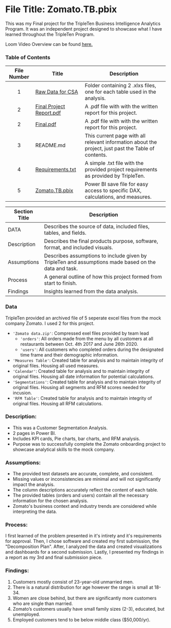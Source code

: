 # File Title: Zomato.TB.pbix

This was my Final project for the TripleTen Business Intelligence Analytics Program. It was an independent project designed to showcase what I have learned throughout the TripleTen Program.

Loom Video Overview can be found <a href='https://www.loom.com/share/d29a87fb973846829433f6dcf9a91a5b?sid=add8ee32-42ac-48d2-9af6-049f9e8dac77' target=_blank><u>here</u>. </a>

### Table of Contents
| File Number | Title | Description |
| :-----------: | ----------- |----------- |
| 1 | [Raw Data for CSA](https://github.com/Tiffany-Bergett/Data_projects_TripleTen/tree/main/Zomato/Raw%20Data%20for%20CSA) | Folder containing 2 .xlxs files, one for each table used in the analysis. |
| 2 | [Final Project Report.pdf](https://github.com/Tiffany-Bergett/Data_projects_TripleTen/blob/main/Zomato/Final%20Project%20Report.pdf) | A .pdf file with with the written report for this project. |
| 2 | [Final.pdf](https://github.com/Tiffany-Bergett/Data_projects_TripleTen/blob/main/Zomato/Final.pdf) | A .pdf file with with the written report for this project. |
| 3 | README.md | This current page with all relevant information about the project, just past the Table of contents. |
| 4 | [Requirements.txt](https://github.com/Tiffany-Bergett/Data_projects_TripleTen/blob/main/Zomato/Requirements.txt) | A simple .txt file with the provided project requirements as provided by TripleTen. |
| 5 | [Zomato.TB.pbix](https://github.com/Tiffany-Bergett/Data_projects_TripleTen/blob/main/Zomato/Zomato.TB.pbix) | Power BI save file for easy access to specific DAX, calculations, and measures. |

| Section Title | Description |
| ----------- |----------- |
| DATA | Describes the source of data, included files, tables, and fields. |
| Description | Describes the final products purpose, software, format, and included visuals. |
| Assumptions | Describes assumptions to include given by TripleTen and assumptions made based on the data and task. |
| Process | A general outline of how this project formed from start to finish. |
| Findings | Insights learned from the data analysis. |

### Data
TripleTen provided an archived file of 5 seperate excel files from the mock company Zomato. I used 2 for this project.
- `'Zomato data.zip'`: Compressed exel files provided by team lead
    - `'orders'`: All orders made from the menu by all customers at all restaurants between Oct. 4th 2017 and June 26th 2020.
    - `'users'`: All customers who completed orders during the designated time frame and their demographic information.
- `'Measures Table'`: Created table for analysis and to maintain integrity of original files. Housing all used measures.
- `'Calendar'`: Created table for analysis and to maintain integrity of original files. Housing all date information for potential calculations.
- `'Segmentations'`: Created table for analysis and to maintain integrity of original files. Housing all segments and RFM scores needed for incusion.
- `'RFM Table'`: Created table for analysis and to maintain integrity of original files. Housing all RFM calculations.

### Description:
- This was a Customer Segmentation Analysis.
- 2 pages in Power BI.
- Includes KPI cards, Pie charts, bar charts, and RFM analysis.
- Purpose was to successfully complete the Zomato onboarding project to showcase analytical skills to the mock company.

### Assumptions:
- The provided test datasets are accurate, complete, and consistent.
- Missing values or inconsistencies are minimal and will not significantly impact the analysis.
- The column descriptions accurately reflect the content of each table.
- The provided tables (orders and users) contain all the necessary information for the chosen analysis.
- Zomato's business context and industry trends are considered while interpreting the data.

### Process:
I first learned of the problem presented in it's intirety and it's requirements for approval.
Then, I chose software and created my first submission, the "Decomposition Plan".
After, I analyzed the data and created visualizations and dashboards for a second submission.
Lastly, I presented my findings in a report as my 3rd and final submission piece.

### Findings:
1. Customers mostly consist of 23-year-old unmarried men.
2. There is a natural distribution for age however the range is small at 18-34.
3. Women are close behind, but there are significantly more customers who are single than married.
4. Zomato’s customers usually have small family sizes (2-3), educated, but unemployed.
5. Employed customers tend to be below middle class ($50,000/yr).

